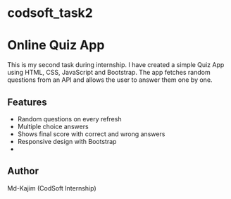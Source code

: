 # codsoft_task2
# Online Quiz App

This is my second task during internship.
I have created a simple Quiz App using HTML, CSS, JavaScript and Bootstrap.
The app fetches random questions from an API and allows the user to answer them one by one.
 
## Features  
- Random questions on every refresh  
- Multiple choice answers  
- Shows final score with correct and wrong answers
- Responsive design with Bootstrap
- 
## Author  
Md-Kajim (CodSoft Internship)

